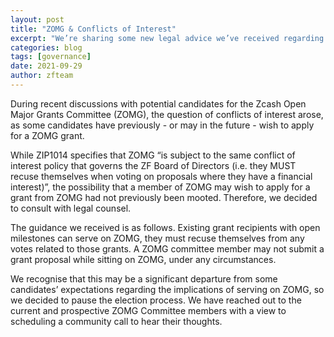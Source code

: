 ```yaml
---
layout: post
title: "ZOMG & Conflicts of Interest"
excerpt: "We’re sharing some new legal advice we’ve received regarding ZOMG and conflicts of interest."
categories: blog
tags: [governance]
date: 2021-09-29
author: zfteam
---
```


During recent discussions with potential candidates for the Zcash Open Major Grants Committee (ZOMG), the question of conflicts of interest arose, as some candidates have previously - or may in the future - wish to apply for a ZOMG grant. 

While ZIP1014 specifies that ZOMG “is subject to the same conflict of interest policy that governs the ZF Board of Directors (i.e. they MUST recuse themselves when voting on proposals where they have a financial interest)”, the possibility that a member of ZOMG may wish to apply for a grant from ZOMG had not previously been mooted. Therefore, we decided to consult with legal counsel. 

The guidance we received is as follows. Existing grant recipients with open milestones can serve on ZOMG, they must recuse themselves from any votes related to those grants. A ZOMG committee member may not submit a grant proposal while sitting on ZOMG, under any circumstances.

We recognise that this may be a significant departure from some candidates’ expectations regarding the implications of serving on ZOMG, so we decided to pause the election process. We have reached out to the current and prospective ZOMG Committee members with a view to scheduling a community call to hear their thoughts. 
